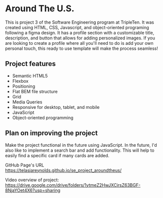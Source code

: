 # Around The U.S.

This is project 3 of the Software Engineering program at TripleTen. It was created using HTML, CSS, Javascript, and object-oriented programing following a figma design. It has a profile section with a customizable title, description, and button that allows for adding personalized images. If you are looking to create a profile where all you'll need to do is add your own personal touch, this ready to use template will make the process seamless!

## Project features

- Semantic HTML5
- Flexbox
- Positioning
- Flat BEM file structure
- Grid
- Media Queries
- Responsive for desktop, tablet, and mobile
- JavaScript
- Object-oriented programming

## Plan on improving the project

Make the project functional in the future using JavaScript. In the future, I'd also like to implement a search bar and add functionality. This will help to easily find a specific card if many cards are added.

GitHub Page's URL https://telasjareynolds.github.io/se_project_aroundtheus/

Video overview of project: https://drive.google.com/drive/folders/1ytmeZ2HwJXCirsZ63BGF-8NjaYOet4X6?usp=sharing
